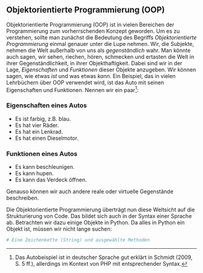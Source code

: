 ## Objektorientierte Programmierung (OOP)

Objektorientierte Programmierung (OOP) ist in vielen Bereichen der Programmierung zum vorherrschenden Konzept geworden. Um es zu verstehen, sollte man zunächst die Bedeutung des Begriffs *Objektorientierte Programmierung* einmal genauer unter die Lupe nehmen. Wir, die Subjekte, nehmen die Welt außerhalb von uns als *gegenständlich* wahr. Man könnte auch sagen, wir sehen, riechen, hören, schmecken und ertasten die Welt in ihrer Gegenständlichkeit, in ihrer Objekthaftigkeit. Dabei sind wir in der Lage, *Eigenschaften* und *Funktionen* dieser Objekte anzugeben. Wir können sagen, wie etwas *ist* und was etwas *kann*. Ein Beispiel, das in vielen Lehrbüchern über OOP verwendet wird, ist das Auto mit seinen Eigenschaften und Funktionen. Nennen wir ein paar[^1]:

### Eigenschaften eines Autos

* Es ist farbig, z.B. blau.
* Es hat vier Räder.
* Es hat ein Lenkrad.
* Es hat einen Dieselmotor.

### Funktionen eines Autos

* Es kann beschleunigen.
* Es kann hupen.
* Es kann das Verdeck öffnen.

Genauso können wir auch andere reale oder virtuelle Gegenstände beschreiben. 

Die Objektorientierte Programmierung überträgt nun diese Weltsicht auf die Strukturierung von Code. Das bildet sich auch in der Syntax einer Sprache ab. Betrachten wir dazu einige Objekte in Python. Da alles in Python ein Objekt ist, müssen wir nicht lange suchen:

```python
# Eine Zeichenkette (String) und ausgewählte Methoden


```

[^1]: Das Autobeispiel ist in deutscher Sprache gut erklärt in Schmidt (2009, S. 5 ff.), allerdings im Kontext von PHP mit entsprechender Syntax.
